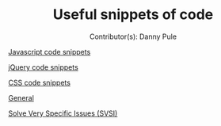 <h1 align="center">Useful snippets of code</h1>
<p align="center">Contributor(s): Danny Pule</p>


[Javascript code snippets](https://github.com/dannypule/useful-code-snippets/blob/master/javascript.md)

[jQuery code snippets](https://github.com/dannypule/useful-code-snippets/blob/master/jquery.md)

[CSS code snippets](https://github.com/dannypule/useful-code-snippets/blob/master/css.md)

[General](https://github.com/dannypule/useful-code-snippets/blob/master/general-things.md)

[Solve Very Specific Issues (SVSI)](https://github.com/dannypule/useful-code-snippets/blob/master/solve_specific_issues.md)






































